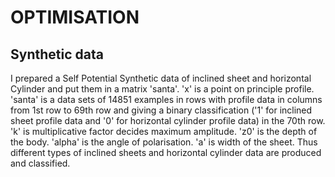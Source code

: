 # OPTIMISATION

Synthetic data
---
   I prepared a Self Potential Synthetic data of inclined sheet and horizontal Cylinder and put them in a matrix 'santa'.
'x' is a point on principle profile. 
'santa' is a data sets of 14851 examples in rows with profile data in columns from 1st row to 69th row and giving a binary classification ('1' for inclined sheet profile data and '0' for horizontal cylinder profile data) in the 70th row.
'k' is multiplicative factor decides maximum amplitude. 
'z0' is the depth of the body.
'alpha' is the angle of polarisation.
'a' is width of the sheet.
Thus different types of inclined sheets and horizontal cylinder data are produced and classified.

